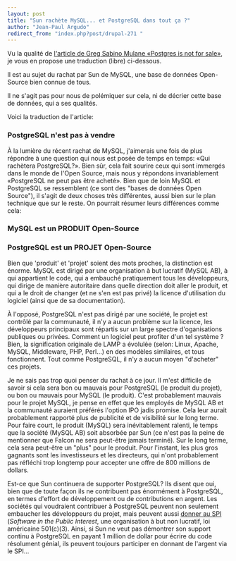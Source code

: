 ```yaml
---
layout: post
title: "Sun rachète MySQL... et PostgreSQL dans tout ça ?"
author: "Jean-Paul Argudo"
redirect_from: "index.php?post/drupal-271 "
---
```



<p>Vu la qualité de <a href="http://people.planetpostgresql.org/greg/index.php?/authors/1-Greg-Sabino-Mullane">l'article de Greg Sabino Mulane «Postgres is not for sale»</a>, je vous en propose une traduction (libre) ci-dessous.</p>

<p>

Il est au sujet du rachat par Sun de MySQL, une base de données Open-Source bien connue de tous.

</p>

<p>

Il ne s'agit pas pour nous de polémiquer sur cela, ni de décrier cette base de données, qui a ses qualités.

</p>

<!--more-->


Voici la traduction de l'article:

<h3>PostgreSQL n'est pas à vendre</h3>

<p>

À la lumière du récent rachat de MySQL, j'aimerais une fois de plus répondre à une question qui nous est posée de temps en temps: «Qui rachètera PostgreSQL?». Bien sûr, cela fait sourire ceux qui sont immergés dans le monde de l'Open Source, mais nous y répondons invariablement «PostgreSQL ne peut pas être acheté». Bien que de loin MySQL et PostgreSQL se ressemblent (ce sont des "bases de données Open Source"), il s'agit de deux choses très différentes, aussi bien sur le plan technique que sur le reste. On pourrait résumer leurs différences comme cela:

</p>

<h3>MySQL est un PRODUIT Open-Source</h3>

<h3>PostgreSQL est un PROJET Open-Source</h3>

<p>Bien que 'produit' et 'projet' soient des mots proches, la distinction est énorme. MySQL est dirigé par une organisation à but lucratif (MySQL AB), à qui appartient le code, qui a embauché pratiquement tous les développeurs, qui dirige de manière autoritaire dans quelle direction doit aller le produit, et qui a le droit de changer (et ne s'en est pas privé) la licence d'utilisation du logiciel (ainsi que de sa documentation).</p>

<p>À l'opposé, PostgreSQL n'est pas dirigé par une société, le projet est contrôlé par la communauté, il n'y a aucun problème sur la licence, les développeurs principaux sont répartis sur un large spectre d'oganisations publiques ou privées. Comment un logiciel peut profiter d'un tel système ? Bien, la signification originale de LAMP a évolulée (selon: Linux, Apache, MySQL, Middleware, PHP, Perl...) en des modèles similaires, et tous fonctionnent. Tout comme PostgreSQL, il n'y a aucun moyen "d'acheter" ces projets.</p>

<p>Je ne sais pas trop quoi penser du rachat à ce jour. Il m'est difficile de savoir si cela sera bon ou mauvais pour PostgreSQL (le produit du projet), ou bon ou mauvais pour MySQL (le produit). C'est probablement mauvais pour le projet MySQL, je pense en effet que les employés de MySQL AB et la communauté auraient préférés l'option IPO jadis promise. Cela leur aurait probablement rapporté plus de publicité et de visibilité sur le long terme. Pour faire court, le produit (MySQL) sera inévitablement ralenti, le temps que la société (MySQL AB) soit absorbée par Sun (ce n'est pas la peine de mentionner que Falcon ne sera peut-être jamais terminé). Sur le long terme, cela sera peut-être un "plus" pour le produit. Pour l'instant, les plus gros gagnants sont les investisseurs et les directeurs, qui n'ont probablement pas réfléchi trop longtemp pour accepter une offre de 800 millions de dollars.</p>

<p>Est-ce que Sun continuera de supporter PostgreSQL? Ils disent que oui, bien que de toute façon ils ne contribuent pas énormément à PostgreSQL, en termes d'effort de développement ou de contributions en argent. Les sociétés qui voudraient contribuer à PostgreSQL peuvent non seulement embaucher les développeurs du projet, mais peuvent aussi <a href="http://www.spi-inc.org/">donner au SPI</a> (<em>Software in the Public Interest</em>, une organisation à but non lucratif, loi américaine 501(c)(3). Ainsi, si Sun ne veut pas démontrer son support continu à PostgreSQL en payant 1 million de dollar pour écrire du code résolument génial, ils peuvent toujours participer en donnant de l'argent via le SPI...</p>